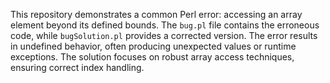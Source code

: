 This repository demonstrates a common Perl error: accessing an array element beyond its defined bounds.  The `bug.pl` file contains the erroneous code, while `bugSolution.pl` provides a corrected version. The error results in undefined behavior, often producing unexpected values or runtime exceptions. The solution focuses on robust array access techniques, ensuring correct index handling.
